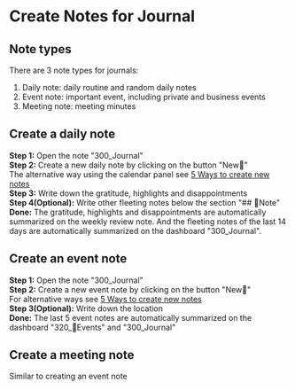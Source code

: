 # Create Notes for Journal

## Note types

There are 3 note types for journals:

1. Daily note: daily routine and random daily notes 
2. Event note: important event, including private and business events   
3. Meeting note: meeting minutes 

## Create a daily note

**Step 1:** Open the note "300_Journal"  
**Step 2:** Create a new daily note by clicking on the button "New🌄"  
The alternative way using the calendar panel see [5 Ways to create new notes](qs_a1_5_ways_to_create_new_notes.md)   
**Step 3:** Write down the gratitude, highlights and disappointments  
**Step 4(Optional):** Write other fleeting notes below the section "## 📝Note"
**Done:** The gratitude, highlights and disappointments are automatically summarized on the weekly review note. And the fleeting notes of the last 14 days are automatically summarized on the dashboard "300_Journal". 

## Create an event note

**Step 1:** Open the note "300_Journal"  
**Step 2:** Create a new event note by clicking on the button "New🎉"  
For alternative ways see [5 Ways to create new notes](qs_a1_5_ways_to_create_new_notes.md)   
**Step 3(Optional):** Write down the location   
**Done:**  The last 5 event notes are automatically summarized on the dashboard  "320_🎉Events" and "300_Journal"

## Create a meeting note
Similar to creating an event note
